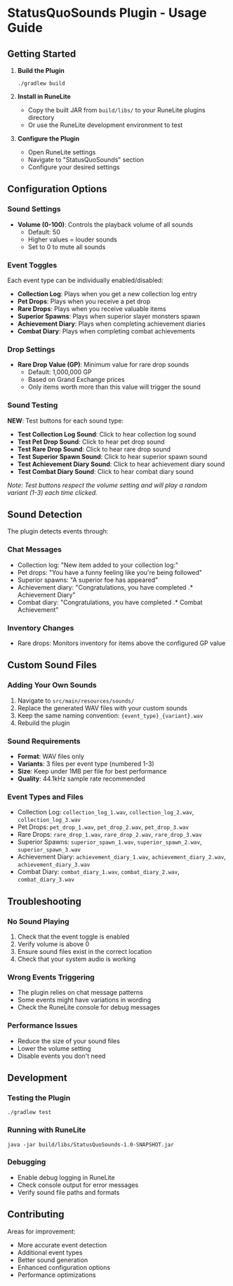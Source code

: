 # StatusQuoSounds Plugin - Usage Guide

## Getting Started

1. **Build the Plugin**
   ```
   ./gradlew build
   ```

2. **Install in RuneLite**
   - Copy the built JAR from `build/libs/` to your RuneLite plugins directory
   - Or use the RuneLite development environment to test

3. **Configure the Plugin**
   - Open RuneLite settings
   - Navigate to "StatusQuoSounds" section
   - Configure your desired settings

## Configuration Options

### Sound Settings
- **Volume (0-100)**: Controls the playback volume of all sounds
  - Default: 50
  - Higher values = louder sounds
  - Set to 0 to mute all sounds

### Event Toggles
Each event type can be individually enabled/disabled:

- **Collection Log**: Plays when you get a new collection log entry
- **Pet Drops**: Plays when you receive a pet drop  
- **Rare Drops**: Plays when you receive valuable items
- **Superior Spawns**: Plays when superior slayer monsters spawn
- **Achievement Diary**: Plays when completing achievement diaries
- **Combat Diary**: Plays when completing combat achievements

### Drop Settings
- **Rare Drop Value (GP)**: Minimum value for rare drop sounds
  - Default: 1,000,000 GP
  - Based on Grand Exchange prices
  - Only items worth more than this value will trigger the sound

### Sound Testing
**NEW**: Test buttons for each sound type:
- **Test Collection Log Sound**: Click to hear collection log sound
- **Test Pet Drop Sound**: Click to hear pet drop sound
- **Test Rare Drop Sound**: Click to hear rare drop sound
- **Test Superior Spawn Sound**: Click to hear superior spawn sound
- **Test Achievement Diary Sound**: Click to hear achievement diary sound
- **Test Combat Diary Sound**: Click to hear combat diary sound

*Note: Test buttons respect the volume setting and will play a random variant (1-3) each time clicked.*

## Sound Detection

The plugin detects events through:

### Chat Messages
- Collection log: "New item added to your collection log:"
- Pet drops: "You have a funny feeling like you're being followed"
- Superior spawns: "A superior foe has appeared"
- Achievement diary: "Congratulations, you have completed .* Achievement Diary"
- Combat diary: "Congratulations, you have completed .* Combat Achievement"

### Inventory Changes
- Rare drops: Monitors inventory for items above the configured GP value

## Custom Sound Files

### Adding Your Own Sounds

1. Navigate to `src/main/resources/sounds/`
2. Replace the generated WAV files with your custom sounds
3. Keep the same naming convention: `{event_type}_{variant}.wav`
4. Rebuild the plugin

### Sound Requirements
- **Format**: WAV files only
- **Variants**: 3 files per event type (numbered 1-3)
- **Size**: Keep under 1MB per file for best performance
- **Quality**: 44.1kHz sample rate recommended

### Event Types and Files
- Collection Log: `collection_log_1.wav`, `collection_log_2.wav`, `collection_log_3.wav`
- Pet Drops: `pet_drop_1.wav`, `pet_drop_2.wav`, `pet_drop_3.wav`
- Rare Drops: `rare_drop_1.wav`, `rare_drop_2.wav`, `rare_drop_3.wav`
- Superior Spawns: `superior_spawn_1.wav`, `superior_spawn_2.wav`, `superior_spawn_3.wav`
- Achievement Diary: `achievement_diary_1.wav`, `achievement_diary_2.wav`, `achievement_diary_3.wav`
- Combat Diary: `combat_diary_1.wav`, `combat_diary_2.wav`, `combat_diary_3.wav`

## Troubleshooting

### No Sound Playing
1. Check that the event toggle is enabled
2. Verify volume is above 0
3. Ensure sound files exist in the correct location
4. Check that your system audio is working

### Wrong Events Triggering
- The plugin relies on chat message patterns
- Some events might have variations in wording
- Check the RuneLite console for debug messages

### Performance Issues
- Reduce the size of your sound files
- Lower the volume setting
- Disable events you don't need

## Development

### Testing the Plugin
```
./gradlew test
```

### Running with RuneLite
```
java -jar build/libs/StatusQuoSounds-1.0-SNAPSHOT.jar
```

### Debugging
- Enable debug logging in RuneLite
- Check console output for error messages
- Verify sound file paths and formats

## Contributing

Areas for improvement:
- More accurate event detection
- Additional event types
- Better sound generation
- Enhanced configuration options
- Performance optimizations
